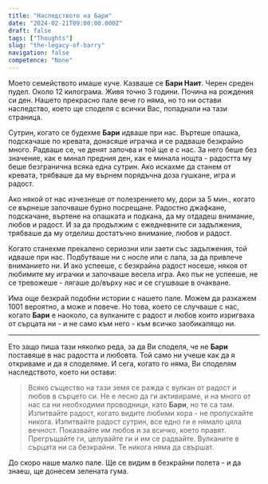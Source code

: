 ```yaml
---
title: "Наследството на Бари"
date: "2024-02-21T09:00:00.000Z"
draft: false
tags: ["Thoughts"]
slug: "the-legacy-of-barry"
navigation: false
competence: "None"
---
```


Моето семейството имаше куче. Казваше се **Бари Наит**. Черен среден пудел. Около 12 килограма. Живя точно 3 години. Почина на рождения си ден. Нашето прекрасно пале вече го няма, но то ни остави наследство, което ще споделя с всички Вас, попаднали на тази страница.

<!--more-->

Сутрин, когато се будехме **Бари** идваше при нас. Въртеше опашка, подскачаше по кревата, донасяше играчка и се радваше безкрайно много. Радваше се, че денят започва и той ще е с нас. За него беше без значение, как е минал предния ден, как е минала нощта - радостта му беше безгранична всяка една сутрин. Ако искахме да станем от кревата, трябваше да му върнем порядъчна доза гушкане, игра и радост.

Ако някой от нас изчезнеше от полезрението му, дори за 5 мин., когато се върнеше започваше бурно посрещане. Радостно джафкане, подскачане, въртене на опашката и подкана, да му отдадеш внимание, любов и радост. И за да продължим с ежедневните си задължения, трябваше да му отделиш достатъчно внимание, любов и радост.

Когато станехме прекалено сериозни или заети със задължения, той идваше при нас. Подбутваше ни с носле или с лапа, за да привлече вниманието ни. И ако успееше, с безкрайна радост носеше, някоя от любимите му играчки и започваше весела игра. Ако пък не успееше, не се тревожеше - лягаше до/върху нас и се сгушваше в очакване.

Има още безкрай подобни истории с нашето пале. Можем да разкажем 1001 вероятно, а може и повече. Но това, което се случваше с нас, когато **Бари** е наоколо, са вулканите с радост и любов които изригваха от сърцата ни - и не само към него - към всичко заобикалящо ни.

---

Ето защо пиша тази няколко реда, за да Ви споделя, че не **Бари** поставяше в нас радостта и любовта. Той само ни учеше как да я откриваме и да я споделяме. И сега, когато го няма, Ви споделям наследството, което ни остави:

>Всяко същество на тази земя се ражда с вулкан от радост и любов в сърцето си. Не е лесно да ги активираме, и на много от нас са ни необходими проводници, като **Бари**, но те са там. Изпитвайте радост, когато видите любими хора - не пропускайте никога. Изпитвайте радост сутрин, все едно ги е нямало цяла вечност. Показвайте им любов и за всичко, което правят. Прегръщайте ги, целувайте ги и им се радвайте. Вулканите в сърцата ни са безкрайни. Те никога няма да свършат.

До скоро наше малко пале. Ще се видим в безкрайни полета - и да знаеш, ще донесем зелената гума.